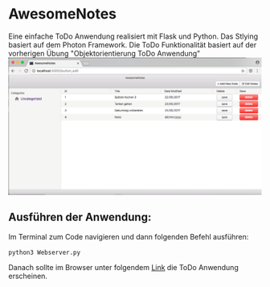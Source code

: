 # AwesomeNotes
Eine einfache ToDo Anwendung realisiert mit Flask und Python. Das Stlying basiert auf dem Photon Framework. Die ToDo Funktionalität basiert auf der vorherigen Übung "Objektorientierung ToDo Anwendung"
![](./docs/img/screenshot.png)
## Ausführen der Anwendung:
Im Terminal zum Code navigieren und dann folgenden Befehl ausführen:
```
python3 Webserver.py
```
Danach sollte im Browser unter folgendem [Link](http://localhost:5000/) die ToDo Anwendung erscheinen.